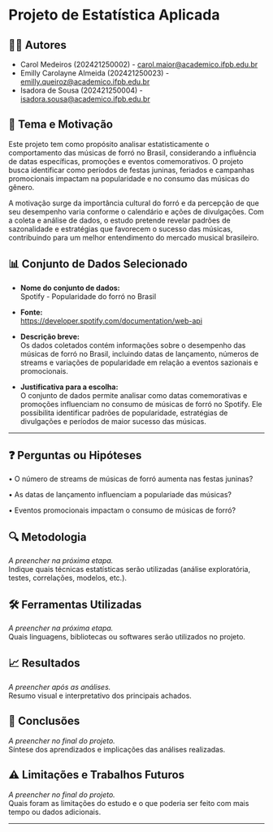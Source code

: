 # Projeto de Estatística Aplicada

## 🧑‍💻 Autores  
- Carol Medeiros (202421250002) - carol.maior@academico.ifpb.edu.br  
- Emilly Carolayne Almeida (202421250023) - emilly.queiroz@academico.ifpb.edu.br  
- Isadora de Sousa (202421250004) - isadora.sousa@academico.ifpb.edu.br 

## 🎯 Tema e Motivação  
Este projeto tem como propósito analisar estatisticamente o comportamento das músicas de forró no Brasil, considerando a influência de datas específicas, promoções e eventos comemorativos. O projeto busca identificar como períodos de festas juninas, feriados e campanhas promocionais impactam na popularidade e no consumo das músicas do gênero.

A motivação surge da importância cultural do forró e da percepção de que seu desempenho varia conforme o calendário e ações de divulgações. Com a coleta e análise de dados, o estudo pretende revelar padrões de sazonalidade e estratégias que favorecem o sucesso das músicas, contribuindo para um melhor entendimento do mercado musical brasileiro.

## 📊 Conjunto de Dados Selecionado  
- **Nome do conjunto de dados:**  
  Spotify - Popularidade do forró no Brasil

- **Fonte:**  
  https://developer.spotify.com/documentation/web-api

- **Descrição breve:**  
  Os dados coletados contém informações sobre o desempenho das músicas de forró no Brasil, incluindo datas de lançamento, números de streams e variações de popularidade em relação a eventos sazionais e promocionais.

- **Justificativa para a escolha:**  
  O conjunto de dados permite analisar como datas comemorativas e promoções influenciam no consumo de músicas de forró no Spotify. Ele possibilita identificar padrões de popularidade, estratégias de divulgações e períodos de maior sucesso das músicas.

---

## ❓ Perguntas ou Hipóteses  
• O número de streams de músicas de forró aumenta nas festas juninas?

• As datas de lançamento influenciam a populariade das músicas?

• Eventos promocionais impactam o consumo de músicas de forró?

## 🔍 Metodologia  
*A preencher na próxima etapa.*  
Indique quais técnicas estatísticas serão utilizadas (análise exploratória, testes, correlações, modelos, etc.).

## 🛠️ Ferramentas Utilizadas  
*A preencher na próxima etapa.*  
Quais linguagens, bibliotecas ou softwares serão utilizados no projeto.

## 📈 Resultados  
*A preencher após as análises.*  
Resumo visual e interpretativo dos principais achados.

## 📌 Conclusões  
*A preencher no final do projeto.*  
Síntese dos aprendizados e implicações das análises realizadas.

## ⚠️ Limitações e Trabalhos Futuros  
*A preencher no final do projeto.*  
Quais foram as limitações do estudo e o que poderia ser feito com mais tempo ou dados adicionais.

---

